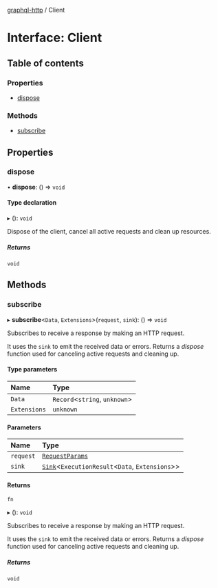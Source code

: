 [graphql-http](../README.md) / Client

# Interface: Client

## Table of contents

### Properties

- [dispose](Client.md#dispose)

### Methods

- [subscribe](Client.md#subscribe)

## Properties

### dispose

• **dispose**: () => `void`

#### Type declaration

▸ (): `void`

Dispose of the client, cancel all active requests and clean up resources.

##### Returns

`void`

## Methods

### subscribe

▸ **subscribe**<`Data`, `Extensions`\>(`request`, `sink`): () => `void`

Subscribes to receive a response by making an HTTP request.

It uses the `sink` to emit the received data or errors. Returns a _dispose_
function used for canceling active requests and cleaning up.

#### Type parameters

| Name | Type |
| :------ | :------ |
| `Data` | `Record`<`string`, `unknown`\> |
| `Extensions` | `unknown` |

#### Parameters

| Name | Type |
| :------ | :------ |
| `request` | [`RequestParams`](RequestParams.md) |
| `sink` | [`Sink`](Sink.md)<`ExecutionResult`<`Data`, `Extensions`\>\> |

#### Returns

`fn`

▸ (): `void`

Subscribes to receive a response by making an HTTP request.

It uses the `sink` to emit the received data or errors. Returns a _dispose_
function used for canceling active requests and cleaning up.

##### Returns

`void`
